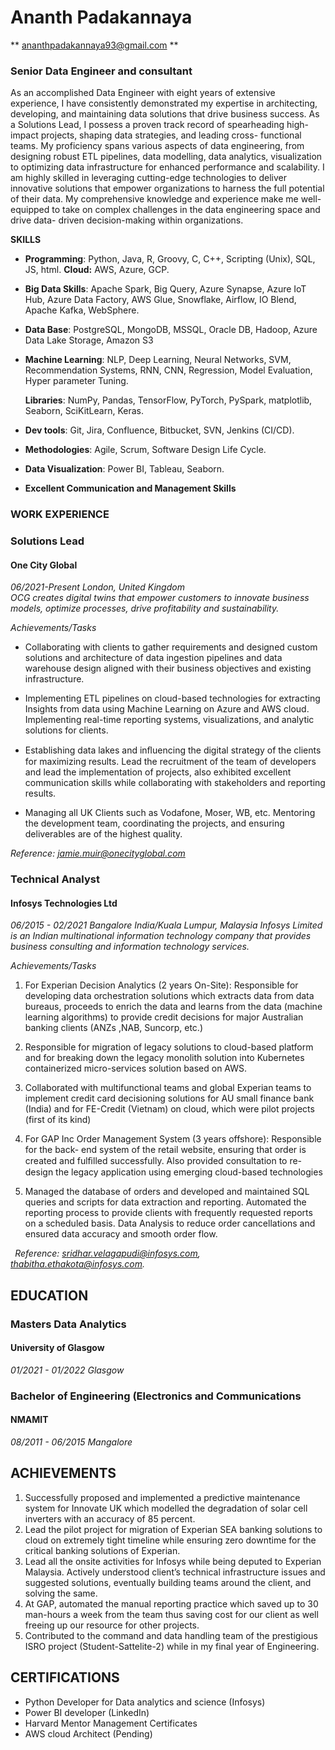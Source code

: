 # Ananth Padakannaya
** ananthpadakannaya93@gmail.com **


### Senior Data Engineer and consultant
As an accomplished Data Engineer with eight years of extensive experience, I have consistently demonstrated my expertise in architecting, developing, and maintaining data solutions that drive business success. As a Solutions Lead, I possess a proven track record of spearheading high-impact projects, shaping data strategies, and leading cross- functional teams. My proficiency spans various aspects of data engineering, from designing robust ETL pipelines, data modelling, data analytics, visualization to optimizing data infrastructure for enhanced performance and scalability. I am highly skilled in leveraging cutting-edge technologies to deliver innovative solutions that empower organizations to harness the full potential of their data. My comprehensive knowledge and experience make me well-equipped to take on complex challenges in the data engineering space and drive data- driven decision-making within organizations.

**SKILLS**

- **Programming**: Python, Java, R, Groovy, C, C++, Scripting (Unix), SQL, JS, html. **Cloud:** AWS, Azure, GCP.
- **Big Data Skills**: Apache Spark, Big Query, Azure Synapse, Azure IoT Hub, Azure Data Factory, AWS Glue, Snowflake, Airflow, IO Blend, Apache Kafka, WebSphere.
- **Data Base**: PostgreSQL, MongoDB, MSSQL, Oracle DB, Hadoop, Azure Data Lake Storage, Amazon S3 
- **Machine Learning**: NLP, Deep Learning, Neural Networks, SVM, Recommendation Systems, RNN, CNN, Regression, Model Evaluation, Hyper parameter Tuning.

  **Libraries**: NumPy, Pandas, TensorFlow, PyTorch, PySpark, matplotlib, Seaborn, SciKitLearn, Keras. 

- **Dev tools**: Git, Jira, Confluence, Bitbucket, SVN, Jenkins (CI/CD). 
- **Methodologies**: Agile, Scrum, Software Design Life Cycle. 
- **Data Visualization**: Power BI, Tableau, Seaborn. 
- **Excellent Communication and Management Skills** 



### **WORK EXPERIENCE**
### Solutions Lead
#### One City Global
*06/2021-Present	London, United Kingdom*                                 
*OCG creates digital twins that empower customers to innovate business models, optimize processes, drive profitability and sustainability.*

*Achievements/Tasks*

- Collaborating with clients to gather requirements and designed custom solutions and architecture of data ingestion pipelines and data warehouse design aligned with their business objectives and existing infrastructure. 

- Implementing ETL pipelines on cloud-based technologies for extracting Insights from data using Machine Learning on Azure and AWS cloud. Implementing real-time reporting systems, visualizations, and analytic solutions for clients.

- Establishing data lakes and inﬂuencing the digital strategy of the clients for maximizing results. Lead the recruitment of the team of developers and lead the implementation of projects, also exhibited excellent communication skills while collaborating with stakeholders and reporting results.

- Managing all UK Clients such as Vodafone, Moser, WB, etc. Mentoring the development team, coordinating the projects, and ensuring deliverables are of the highest quality.

*Reference: jamie.muir@onecityglobal.com*

### **Technical Analyst**
#### Infosys Technologies Ltd
*06/2015 - 02/2021                                Bangalore India/Kuala Lumpur, Malaysia*
*Infosys Limited is an Indian multinational information technology company that provides business consulting and information technology services.*

*Achievements/Tasks*

1. For Experian Decision Analytics (2 years On-Site): Responsible for developing data orchestration solutions which extracts data from data bureaus, proceeds to enrich the data and learns from the data (machine learning algorithms) to provide credit decisions for major Australian banking clients (ANZs ,NAB, Suncorp, etc.)

2. Responsible for migration of legacy solutions to cloud-based platform and for breaking down the legacy monolith solution into Kubernetes containerized micro-services solution based on AWS.

3. Collaborated with multifunctional teams and global Experian teams to implement credit card decisioning solutions for AU small finance bank (India) and for FE-Credit (Vietnam) on cloud, which were pilot projects (first of its kind)

4. For GAP Inc Order Management System (3 years offshore): Responsible for the back- end system of the retail website, ensuring that order is created and fulﬁlled successfully. Also provided consultation to re-design the legacy application using emerging cloud-based technologies

5. Managed the database of orders and developed and maintained SQL queries and scripts for data extraction and reporting. Automated the reporting process to provide clients with frequently requested reports on a scheduled basis. Data Analysis to reduce order cancellations and ensured data accuracy and smooth order flow.

` `*Reference: <sridhar.velagapudi@infosys.com>, thabitha.ethakota@infosys.com.* 


## **EDUCATION**
### **Masters Data Analytics**
#### University of Glasgow
*01/2021 - 01/2022	 Glasgow*

### **Bachelor of Engineering (Electronics and Communications**
#### NMAMIT
*08/2011 - 06/2015 	Mangalore*

## **ACHIEVEMENTS**

1. Successfully proposed and implemented a predictive maintenance system for Innovate UK which modelled the degradation of solar cell inverters with an accuracy of 85 percent.
1. Lead the pilot project for migration of Experian SEA banking solutions to cloud on extremely tight timeline while ensuring zero downtime for the critical banking solutions of Experian. 
1. Lead all the onsite activities for Infosys while being deputed to Experian Malaysia. Actively understood client’s technical infrastructure issues and suggested solutions, eventually building teams around the client, and solving the same. 
1. At GAP, automated the manual reporting practice which saved up to 30 man-hours a week from the team thus saving cost for our client as well freeing up our resource for other projects.
1. Contributed to the command and data handling team of the prestigious ISRO project (Student-Sattelite-2) while in my final year of Engineering.


## **CERTIFICATIONS**

- Python Developer for Data analytics and science (Infosys)
- Power BI developer (LinkedIn)
- Harvard Mentor Management Certificates 
- AWS cloud Architect (Pending)




